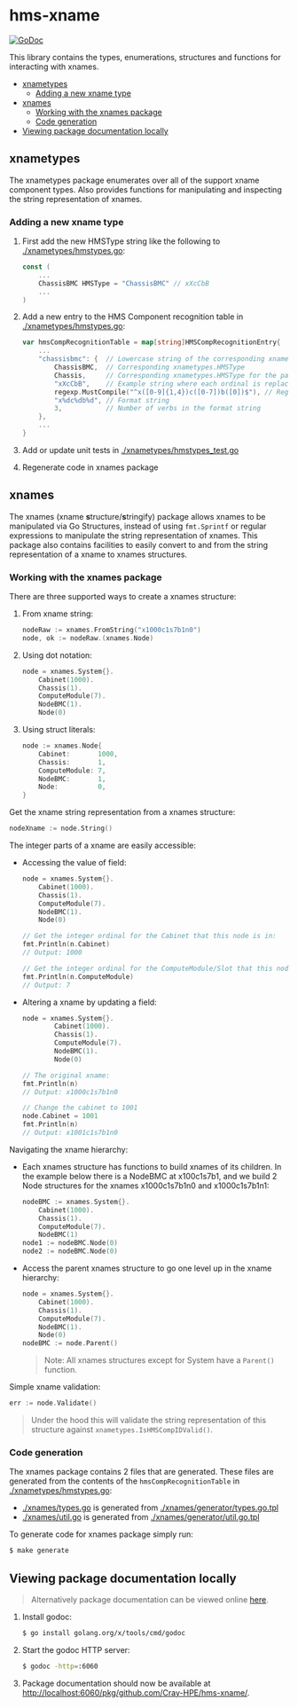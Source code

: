# hms-xname

[![GoDoc](https://img.shields.io/badge/pkg.go.dev-doc-blue)](http://pkg.go.dev/github.com/Cray-HPE/hms-xname)

This library contains the types, enumerations, structures and functions for interacting with xnames.

* [xnametypes](#xnametypes)
    * [Adding a new xname type](#adding-a-new-xname-type)
* [xnames](#xnames)
    * [Working with the xnames package](#working-with-the-xnames-package)
    * [Code generation](#code-generation)
* [Viewing package documentation locally](#viewing-package-documentation-locally)

<a name="xnametypes"></a>

## xnametypes
The xnametypes package enumerates over all of the support xname component types. Also provides functions for manipulating and inspecting the string representation of xnames.

<a name="adding-a-new-xname-type"></a>

### Adding a new xname type
1.  First add the new HMSType string like the following to [./xnametypes/hmstypes.go](./xnametypes/hmstypes.go):
    ```go
    const (
        ...
        ChassisBMC HMSType = "ChassisBMC" // xXcCbB
        ...
    )
    ```

2.  Add a new entry to the HMS Component recognition table in [./xnametypes/hmstypes.go](./xnametypes/hmstypes.go):
    ```go
    var hmsCompRecognitionTable = map[string]HMSCompRecognitionEntry{
        ...
        "chassisbmc": {  // Lowercase string of the corresponding xnametypes.HMSType
            ChassisBMC,  // Corresponding xnametypes.HMSType
            Chassis,     // Corresponding xnametypes.HMSType for the parent of this type 
            "xXcCbB",    // Example string where each ordinal is replaced a upper case character 
            regexp.MustCompile("^x([0-9]{1,4})c([0-7])b([0])$"), // Regular expression to determine if the xname is valid
            "x%dc%db%d", // Format string
            3,           // Number of verbs in the format string
        },
        ...
    }
    ```

3.  Add or update unit tests in [./xnametypes/hmstypes_test.go](./xnametypes/hmstypes_test.go)

4.  Regenerate code in xnames package

<a name="xnames"></a>

## xnames
The xnames (xname **s**tructure/**s**tringify) package allows xnames to be manipulated via Go Structures, instead of using `fmt.Sprintf` or regular expressions to manipulate the string representation of xnames. This package also contains facilities to easily convert to and from the string representation of a xname to xnames structures.

<a name="working-with-the-xnames-package"></a>

### Working with the xnames package
There are three supported ways to create a xnames structure:
1.  From xname string:
    ```go
    nodeRaw := xnames.FromString("x1000c1s7b1n0")
    node, ok := nodeRaw.(xnames.Node)
    ```

2.  Using dot notation:
    ```go
    node = xnames.System{}.
        Cabinet(1000).
        Chassis(1).
        ComputeModule(7).
        NodeBMC(1).
        Node(0)
    ```

3.  Using struct literals:
    ```go
    node := xnames.Node{
        Cabinet:       1000,
        Chassis:       1,
        ComputeModule: 7,
        NodeBMC:       1,
        Node:          0,
    }
    ```

Get the xname string representation from a xnames structure:
```go
nodeXname := node.String()
```

The integer parts of a xname are easily accessible:
-   Accessing the value of field:
    ```go
    node = xnames.System{}.
        Cabinet(1000).
        Chassis(1).
        ComputeModule(7).
        NodeBMC(1).
        Node(0)

    // Get the integer ordinal for the Cabinet that this node is in:
    fmt.Println(n.Cabinet)
    // Output: 1000

    // Get the integer ordinal for the ComputeModule/Slot that this node is in:
    fmt.Println(n.ComputeModule)
    // Output: 7
    ```
-   Altering a xname by updating a field:
    ```go
    node = xnames.System{}.
            Cabinet(1000).
            Chassis(1).
            ComputeModule(7).
            NodeBMC(1).
            Node(0)

    // The original xname:
    fmt.Println(n)
    // Output: x1000c1s7b1n0

    // Change the cabinet to 1001
    node.Cabinet = 1001
    fmt.Println(n)
    // Output: x1001c1s7b1n0    
    ```

Navigating the xname hierarchy:
-   Each xnames structure has functions to build xnames of its children. In the example below there is a NodeBMC at x100c1s7b1, and we build 2 Node structures for the xnames x1000c1s7b1n0 and x1000c1s7b1n1:  
    ```go
    nodeBMC := xnames.System{}.
        Cabinet(1000).
        Chassis(1).
        ComputeModule(7).
        NodeBMC(1)
    node1 := nodeBMC.Node(0)
    node2 := nodeBMC.Node(0)
    ```

-   Access the parent xnames structure to go one level up in the xname hierarchy:
    ```go
    node = xnames.System{}.
        Cabinet(1000).
        Chassis(1).
        ComputeModule(7).
        NodeBMC(1).
        Node(0)
    nodeBMC := node.Parent()
    ```
    > Note: All xnames structures except for System have a `Parent()` function.


Simple xname validation:
```go
err := node.Validate()
```
> Under the hood this will validate the string representation of this structure against `xnametypes.IsHMSCompIDValid()`.

<a name="code-generation"></a>

### Code generation
The xnames package contains 2 files that are generated. These files are generated from the contents of the `hmsCompRecognitionTable` in [./xnametypes/hmstypes.go](./xnametypes/hmstypes.go):
- [./xnames/types.go](./xnames/types.go) is generated from [./xnames/generator/types.go.tpl](./xnames/generator/types.go.tpl)
- [./xnames/util.go](./xnames/util.go) is generated from [./xnames/generator/util.go.tpl](./xnames/generator/util.go.tpl)

To generate code for xnames package simply run: 
```bash
$ make generate
```

<a name="viewing-package-documentation-locally"></a>

## Viewing package documentation locally
> Alternatively package documentation can be viewed online [here](http://pkg.go.dev/github.com/Cray-HPE/hms-xname). 
1.  Install godoc:
    ```bash
    $ go install golang.org/x/tools/cmd/godoc
    ```

2.  Start the godoc HTTP server:
    ```bash
    $ godoc -http=:6060 
    ```

3.  Package documentation should now be available at [http://localhost:6060/pkg/github.com/Cray-HPE/hms-xname/](http://localhost:6060/pkg/github.com/Cray-HPE/hms-xname/).

